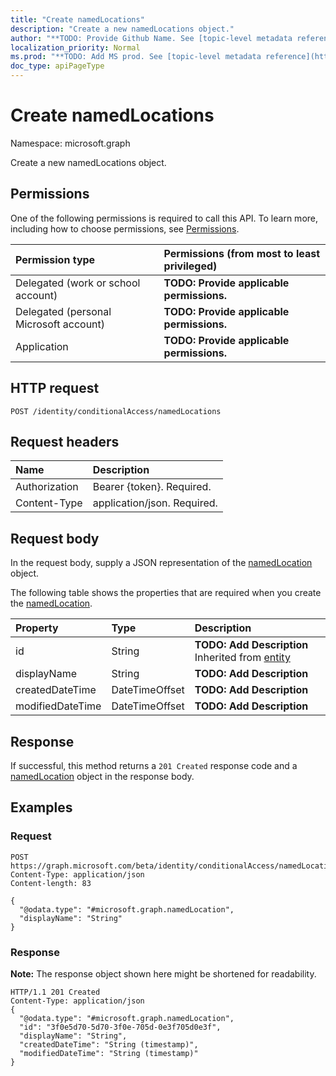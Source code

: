 ```yaml
---
title: "Create namedLocations"
description: "Create a new namedLocations object."
author: "**TODO: Provide Github Name. See [topic-level metadata reference](https://msgo.azurewebsites.net/add/document/guidelines/metadata.html#topic-level-metadata)**"
localization_priority: Normal
ms.prod: "**TODO: Add MS prod. See [topic-level metadata reference](https://msgo.azurewebsites.net/add/document/guidelines/metadata.html#topic-level-metadata)**"
doc_type: apiPageType
---
```


# Create namedLocations

Namespace: microsoft.graph

Create a new namedLocations object.

## Permissions
One of the following permissions is required to call this API. To learn more, including how to choose permissions, see [Permissions](/concepts/permissions-reference.md).

|Permission type|Permissions (from most to least privileged)|
|:---|:---|
|Delegated (work or school account)|**TODO: Provide applicable permissions.**|
|Delegated (personal Microsoft account)|**TODO: Provide applicable permissions.**|
|Application|**TODO: Provide applicable permissions.**|

## HTTP request

<!-- {
  "blockType": "ignored"
}
-->
``` http
POST /identity/conditionalAccess/namedLocations
```

## Request headers
|Name|Description|
|:---|:---|
|Authorization|Bearer {token}. Required.|
|Content-Type|application/json. Required.|

## Request body
In the request body, supply a JSON representation of the [namedLocation](../resources/namedlocation.md) object.

The following table shows the properties that are required when you create the [namedLocation](../resources/namedlocation.md).

|Property|Type|Description|
|:---|:---|:---|
|id|String|**TODO: Add Description** Inherited from [entity](../resources/entity.md)|
|displayName|String|**TODO: Add Description**|
|createdDateTime|DateTimeOffset|**TODO: Add Description**|
|modifiedDateTime|DateTimeOffset|**TODO: Add Description**|



## Response

If successful, this method returns a `201 Created` response code and a [namedLocation](../resources/namedlocation.md) object in the response body.

## Examples

### Request
<!-- {
  "blockType": "request",
  "name": "create_namedlocation_from_"
}
-->
``` http
POST https://graph.microsoft.com/beta/identity/conditionalAccess/namedLocations
Content-Type: application/json
Content-length: 83

{
  "@odata.type": "#microsoft.graph.namedLocation",
  "displayName": "String"
}
```

### Response
**Note:** The response object shown here might be shortened for readability.
<!-- {
  "blockType": "response",
  "truncated": true,
  "@odata.type": "microsoft.graph.namedlocation"
}
-->
``` http
HTTP/1.1 201 Created
Content-Type: application/json
{
  "@odata.type": "#microsoft.graph.namedLocation",
  "id": "3f0e5d70-5d70-3f0e-705d-0e3f705d0e3f",
  "displayName": "String",
  "createdDateTime": "String (timestamp)",
  "modifiedDateTime": "String (timestamp)"
}
```

